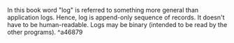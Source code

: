 In this book word "log" is referred to something more general than application logs. Hence, log is append-only sequence of records. It doesn't have to be human-readable. Logs may be binary (intended  to be read by the other programs). ^a46879